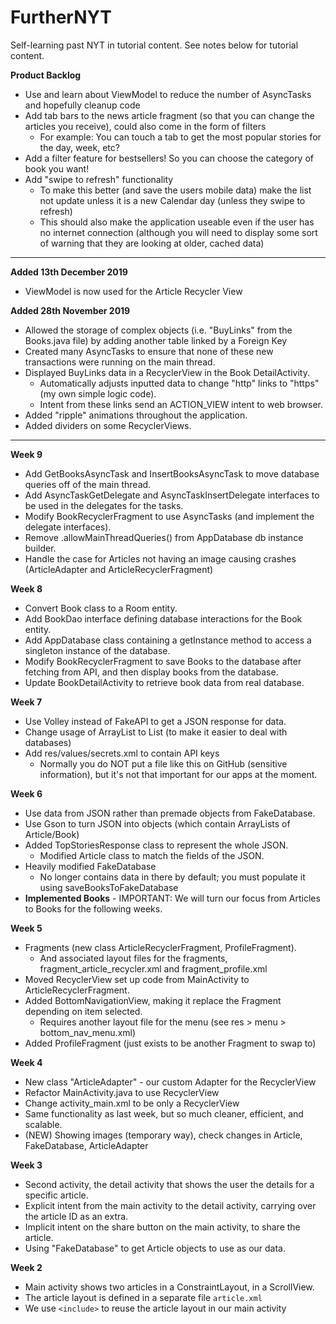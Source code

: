 # FurtherNYT
Self-learning past NYT in tutorial content. See notes below for tutorial content.

**Product Backlog**
- Use and learn about ViewModel to reduce the number of AsyncTasks and hopefully cleanup code
- Add tab bars to the news article fragment (so that you can change the articles you receive), could also come in the form of filters
  - For example: You can touch a tab to get the most popular stories for the day, week, etc?
- Add a filter feature for bestsellers! So you can choose the category of book you want!
- Add "swipe to refresh" functionality
  - To make this better (and save the users mobile data) make the list not update unless it is a new Calendar day (unless they swipe to refresh)
  - This should also make the application useable even if the user has no internet connection (although you will need to display some sort of warning that they are looking at older, cached data)

----------------------------------------------------------------------------------------------------------------------------------
**Added 13th December 2019**
- ViewModel is now used for the Article Recycler View




**Added 28th November 2019**
- Allowed the storage of complex objects (i.e. "BuyLinks" from the Books.java file) by adding another table linked by a Foreign Key
- Created many AsyncTasks to ensure that none of these new transactions were running on the main thread.
- Displayed BuyLinks data in a RecyclerView in the Book DetailActivity.
  - Automatically adjusts inputted data to change "http" links to "https" (my own simple logic code).
  - Intent from these links send an ACTION_VIEW intent to web browser.
- Added "ripple" animations throughout the application.
- Added dividers on some RecyclerViews.

----------------------------------------------------------------------------------------------------------------------------------

**Week 9**
- Add GetBooksAsyncTask and InsertBooksAsyncTask to move database queries off of the main thread.
- Add AsyncTaskGetDelegate and AsyncTaskInsertDelegate interfaces to be used in the delegates for the tasks.
- Modify BookRecyclerFragment to use AsyncTasks (and implement the delegate interfaces).
- Remove .allowMainThreadQueries() from AppDatabase db instance builder.
- Handle the case for Articles not having an image causing crashes (ArticleAdapter and ArticleRecyclerFragment)

**Week 8**
- Convert Book class to a Room entity.
- Add BookDao interface defining database interactions for the Book entity.
- Add AppDatabase class containing a getInstance method to access a singleton instance of the database.
- Modify BookRecyclerFragment to save Books to the database after fetching from API, and then display books from the database.
- Update BookDetailActivity to retrieve book data from real database.

**Week 7**
- Use Volley instead of FakeAPI to get a JSON response for data.
- Change usage of ArrayList to List (to make it easier to deal with databases)
- Add res/values/secrets.xml to contain API keys
  - Normally you do NOT put a file like this on GitHub (sensitive information), but it's not that important for our apps at the moment.

**Week 6**
- Use data from JSON rather than premade objects from FakeDatabase.
- Use Gson to turn JSON into objects (which contain ArrayLists of Article/Book)
- Added TopStoriesResponse class to represent the whole JSON.
  - Modified Article class to match the fields of the JSON.
- Heavily modified FakeDatabase
  - No longer contains data in there by default; you must populate it using saveBooksToFakeDatabase
- **Implemented Books** - IMPORTANT: We will turn our focus from Articles to Books for the following weeks.

**Week 5**
- Fragments (new class ArticleRecyclerFragment, ProfileFragment).
  - And associated layout files for the fragments, fragment_article_recycler.xml and fragment_profile.xml
- Moved RecyclerView set up code from MainActivity to ArticleRecyclerFragment.
- Added BottomNavigationView, making it replace the Fragment depending on item selected.
  - Requires another layout file for the menu (see res > menu > bottom_nav_menu.xml)
- Added ProfileFragment (just exists to be another Fragment to swap to)

**Week 4**
- New class "ArticleAdapter" - our custom Adapter for the RecyclerView
- Refactor MainActivity.java to use RecyclerView
- Change activity_main.xml to be only a RecyclerView
- Same functionality as last week, but so much cleaner, efficient, and scalable.
- (NEW) Showing images (temporary way), check changes in Article, FakeDatabase, ArticleAdapter

**Week 3**
- Second activity, the detail activity that shows the user the details for a specific article.
- Explicit intent from the main activity to the detail activity, carrying over the article ID as an extra.
- Implicit intent on the share button on the main activity, to share the article.
- Using "FakeDatabase" to get Article objects to use as our data.

**Week 2**
- Main activity shows two articles in a ConstraintLayout, in a ScrollView.
- The article layout is defined in a separate file ```article.xml```
- We use ```<include>``` to reuse the article layout in our main activity